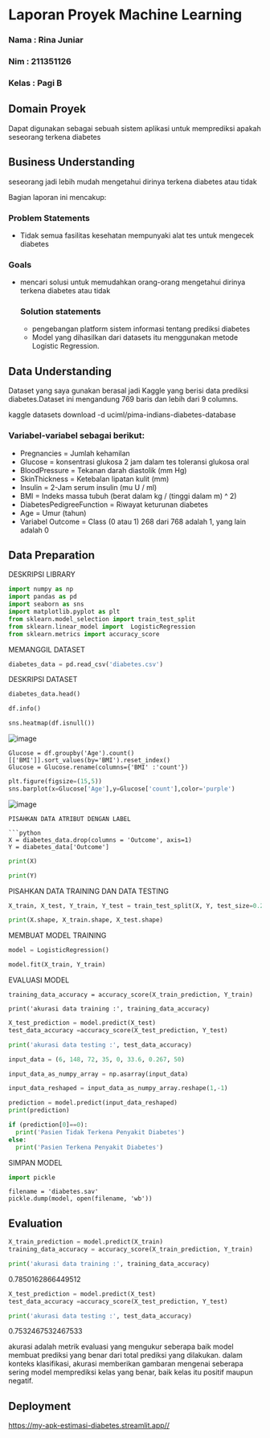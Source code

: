# Laporan Proyek Machine Learning
### Nama : Rina Juniar
### Nim : 211351126
### Kelas : Pagi B

## Domain Proyek

Dapat digunakan sebagai sebuah sistem aplikasi untuk memprediksi apakah seseorang terkena diabetes
## Business Understanding

seseorang jadi lebih mudah mengetahui dirinya  terkena diabetes atau tidak 

Bagian laporan ini mencakup:

### Problem Statements

- Tidak semua fasilitas kesehatan mempunyaki alat tes untuk mengecek diabetes

### Goals

- mencari solusi untuk memudahkan orang-orang mengetahui dirinya terkena diabetes atau tidak

    ### Solution statements
    - pengebangan platform sistem informasi tentang prediksi diabetes
    - Model yang dihasilkan dari datasets itu menggunakan metode Logistic Regression.

## Data Understanding
Dataset yang saya gunakan berasal jadi Kaggle yang berisi data prediksi diabetes.Dataset ini mengandung 769 baris dan lebih dari 9 columns.

kaggle datasets download -d uciml/pima-indians-diabetes-database  

### Variabel-variabel sebagai berikut:
- Pregnancies = Jumlah kehamilan
- Glucose = konsentrasi glukosa 2 jam dalam tes toleransi glukosa oral
- BloodPressure = Tekanan darah diastolik (mm Hg)
- SkinThickness = Ketebalan lipatan kulit (mm)
- Insulin = 2-Jam serum insulin (mu U / ml)
- BMI = Indeks massa tubuh (berat dalam kg / (tinggi dalam m) ^ 2)
- DiabetesPedigreeFunction = Riwayat keturunan diabetes
- Age = Umur (tahun)
- Variabel Outcome = Class (0 atau 1) 268 dari 768 adalah 1, yang lain adalah 0

## Data Preparation

DESKRIPSI LIBRARY
```python
import numpy as np
import pandas as pd
import seaborn as sns
import matplotlib.pyplot as plt
from sklearn.model_selection import train_test_split
from sklearn.linear_model import  LogisticRegression
from sklearn.metrics import accuracy_score

```
MEMANGGIL DATASET
```python
diabetes_data = pd.read_csv('diabetes.csv')
```
DESKRIPSI DATASET
```python
diabetes_data.head()
```
```python
df.info()
```
```python
sns.heatmap(df.isnull())
```
![image](image(1).png)
```pyyhon
Glucose = df.groupby('Age').count()[['BMI']].sort_values(by='BMI').reset_index()
Glucose = Glucose.rename(columns={'BMI' :'count'})
```
```python
plt.figure(figsize=(15,5))
sns.barplot(x=Glucose['Age'],y=Glucose['count'],color='purple')
```
![image](image(2))
```
PISAHKAN DATA ATRIBUT DENGAN LABEL

```python
X = diabetes_data.drop(columns = 'Outcome', axis=1)
Y = diabetes_data['Outcome']
```
```python
print(X)
```

```python
print(Y)
```
PISAHKAN DATA TRAINING DAN DATA TESTING
```python
X_train, X_test, Y_train, Y_test = train_test_split(X, Y, test_size=0.2, stratify=Y, random_state=2 )
```
```python
print(X.shape, X_train.shape, X_test.shape)
```
MEMBUAT MODEL TRAINING
```python
model = LogisticRegression()
```
```python
model.fit(X_train, Y_train)
```
EVALUASI MODEL 
```X_train_prediction = model.predict(X_train)
training_data_accuracy = accuracy_score(X_train_prediction, Y_train)
```
```pyhton
print('akurasi data training :', training_data_accuracy)
```
```python
X_test_prediction = model.predict(X_test)
test_data_accuracy =accuracy_score(X_test_prediction, Y_test)
```
```python
print('akurasi data testing :', test_data_accuracy)
```
```python
input_data = (6, 148, 72, 35, 0, 33.6, 0.267, 50)

input_data_as_numpy_array = np.asarray(input_data)

input_data_reshaped = input_data_as_numpy_array.reshape(1,-1)

prediction = model.predict(input_data_reshaped)
print(prediction)

if (prediction[0]==0):
  print('Pasien Tidak Terkena Penyakit Diabetes')
else:
  print('Pasien Terkena Penyakit Diabetes')
```
SIMPAN MODEL
```python
import pickle
```
```pyhthon
filename = 'diabetes.sav'
pickle.dump(model, open(filename, 'wb'))
```

## Evaluation

```python
X_train_prediction = model.predict(X_train)
training_data_accuracy = accuracy_score(X_train_prediction, Y_train)
```
```python
print('akurasi data training :', training_data_accuracy)
```
0.7850162866449512
```python
X_test_prediction = model.predict(X_test)
test_data_accuracy =accuracy_score(X_test_prediction, Y_test)
```
```python
print('akurasi data testing :', test_data_accuracy)
```
0.7532467532467533

akurasi adalah metrik evaluasi yang mengukur seberapa baik model membuat prediksi yang benar dari total prediksi yang dilakukan. dalam konteks klasifikasi, akurasi memberikan gambaran mengenai seberapa sering model memprediksi kelas yang benar, baik kelas itu positif maupun negatif.
## Deployment
https://my-apk-estimasi-diabetes.streamlit.app//
